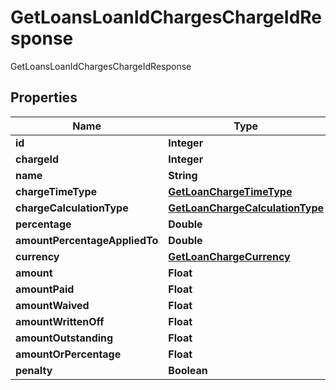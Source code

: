 

# GetLoansLoanIdChargesChargeIdResponse

GetLoansLoanIdChargesChargeIdResponse
## Properties

Name | Type | Description | Notes
------------ | ------------- | ------------- | -------------
**id** | **Integer** |  |  [optional]
**chargeId** | **Integer** |  |  [optional]
**name** | **String** |  |  [optional]
**chargeTimeType** | [**GetLoanChargeTimeType**](GetLoanChargeTimeType.md) |  |  [optional]
**chargeCalculationType** | [**GetLoanChargeCalculationType**](GetLoanChargeCalculationType.md) |  |  [optional]
**percentage** | **Double** |  |  [optional]
**amountPercentageAppliedTo** | **Double** |  |  [optional]
**currency** | [**GetLoanChargeCurrency**](GetLoanChargeCurrency.md) |  |  [optional]
**amount** | **Float** |  |  [optional]
**amountPaid** | **Float** |  |  [optional]
**amountWaived** | **Float** |  |  [optional]
**amountWrittenOff** | **Float** |  |  [optional]
**amountOutstanding** | **Float** |  |  [optional]
**amountOrPercentage** | **Float** |  |  [optional]
**penalty** | **Boolean** |  |  [optional]



